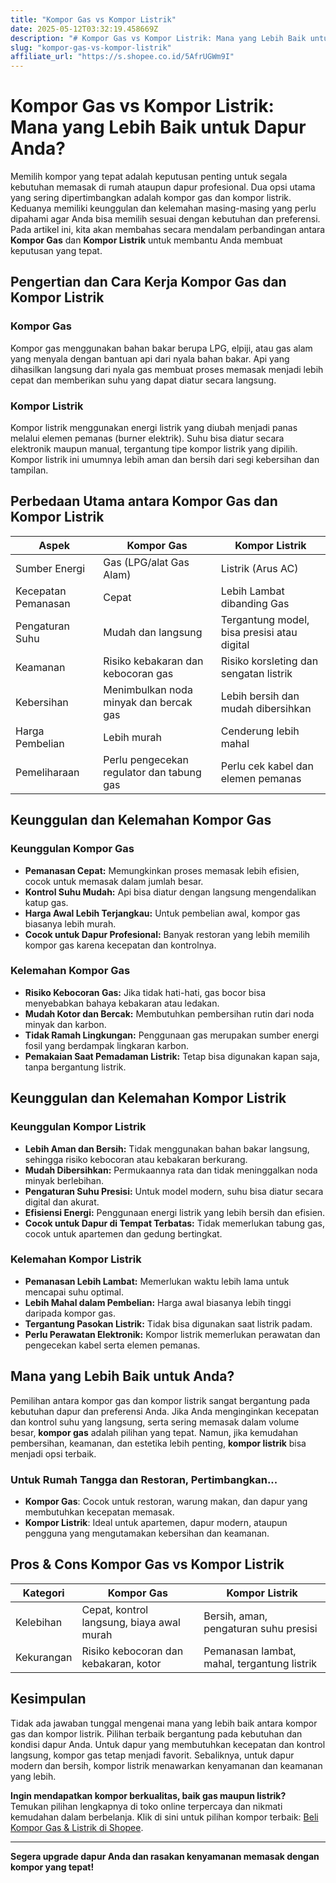 ```yaml
---
title: "Kompor Gas vs Kompor Listrik"
date: 2025-05-12T03:32:19.458669Z
description: "# Kompor Gas vs Kompor Listrik: Mana yang Lebih Baik untuk Dapur Anda?..."
slug: "kompor-gas-vs-kompor-listrik"
affiliate_url: "https://s.shopee.co.id/5AfrUGWm9I"
---
```

# Kompor Gas vs Kompor Listrik: Mana yang Lebih Baik untuk Dapur Anda?

Memilih kompor yang tepat adalah keputusan penting untuk segala kebutuhan memasak di rumah ataupun dapur profesional. Dua opsi utama yang sering dipertimbangkan adalah kompor gas dan kompor listrik. Keduanya memiliki keunggulan dan kelemahan masing-masing yang perlu dipahami agar Anda bisa memilih sesuai dengan kebutuhan dan preferensi. Pada artikel ini, kita akan membahas secara mendalam perbandingan antara **Kompor Gas** dan **Kompor Listrik** untuk membantu Anda membuat keputusan yang tepat.

## Pengertian dan Cara Kerja Kompor Gas dan Kompor Listrik

### Kompor Gas

Kompor gas menggunakan bahan bakar berupa LPG, elpiji, atau gas alam yang menyala dengan bantuan api dari nyala bahan bakar. Api yang dihasilkan langsung dari nyala gas membuat proses memasak menjadi lebih cepat dan memberikan suhu yang dapat diatur secara langsung.

### Kompor Listrik

Kompor listrik menggunakan energi listrik yang diubah menjadi panas melalui elemen pemanas (burner elektrik). Suhu bisa diatur secara elektronik maupun manual, tergantung tipe kompor listrik yang dipilih. Kompor listrik ini umumnya lebih aman dan bersih dari segi kebersihan dan tampilan.

## Perbedaan Utama antara Kompor Gas dan Kompor Listrik

| Aspek | Kompor Gas | Kompor Listrik |
|---------|--------------|----------------|
| Sumber Energi | Gas (LPG/alat Gas Alam) | Listrik (Arus AC) |
| Kecepatan Pemanasan | Cepat | Lebih Lambat dibanding Gas |
| Pengaturan Suhu | Mudah dan langsung | Tergantung model, bisa presisi atau digital |
| Keamanan | Risiko kebakaran dan kebocoran gas | Risiko korsleting dan sengatan listrik |
| Kebersihan | Menimbulkan noda minyak dan bercak gas | Lebih bersih dan mudah dibersihkan |
| Harga Pembelian | Lebih murah | Cenderung lebih mahal |
| Pemeliharaan | Perlu pengecekan regulator dan tabung gas | Perlu cek kabel dan elemen pemanas |

## Keunggulan dan Kelemahan Kompor Gas

### Keunggulan Kompor Gas

- **Pemanasan Cepat:** Memungkinkan proses memasak lebih efisien, cocok untuk memasak dalam jumlah besar.
- **Kontrol Suhu Mudah:** Api bisa diatur dengan langsung mengendalikan katup gas.
- **Harga Awal Lebih Terjangkau:** Untuk pembelian awal, kompor gas biasanya lebih murah.
- **Cocok untuk Dapur Profesional:** Banyak restoran yang lebih memilih kompor gas karena kecepatan dan kontrolnya.

### Kelemahan Kompor Gas

- **Risiko Kebocoran Gas:** Jika tidak hati-hati, gas bocor bisa menyebabkan bahaya kebakaran atau ledakan.
- **Mudah Kotor dan Bercak:** Membutuhkan pembersihan rutin dari noda minyak dan karbon.
- **Tidak Ramah Lingkungan:** Penggunaan gas merupakan sumber energi fosil yang berdampak lingkaran karbon.
- **Pemakaian Saat Pemadaman Listrik:** Tetap bisa digunakan kapan saja, tanpa bergantung listrik.

## Keunggulan dan Kelemahan Kompor Listrik

### Keunggulan Kompor Listrik

- **Lebih Aman dan Bersih:** Tidak menggunakan bahan bakar langsung, sehingga risiko kebocoran atau kebakaran berkurang.
- **Mudah Dibersihkan:** Permukaannya rata dan tidak meninggalkan noda minyak berlebihan.
- **Pengaturan Suhu Presisi:** Untuk model modern, suhu bisa diatur secara digital dan akurat.
- **Efisiensi Energi:** Penggunaan energi listrik yang lebih bersih dan efisien.
- **Cocok untuk Dapur di Tempat Terbatas:** Tidak memerlukan tabung gas, cocok untuk apartemen dan gedung bertingkat.

### Kelemahan Kompor Listrik

- **Pemanasan Lebih Lambat:** Memerlukan waktu lebih lama untuk mencapai suhu optimal.
- **Lebih Mahal dalam Pembelian:** Harga awal biasanya lebih tinggi daripada kompor gas.
- **Tergantung Pasokan Listrik:** Tidak bisa digunakan saat listrik padam.
- **Perlu Perawatan Elektronik:** Kompor listrik memerlukan perawatan dan pengecekan kabel serta elemen pemanas.

## Mana yang Lebih Baik untuk Anda?

Pemilihan antara kompor gas dan kompor listrik sangat bergantung pada kebutuhan dapur dan preferensi Anda. Jika Anda menginginkan kecepatan dan kontrol suhu yang langsung, serta sering memasak dalam volume besar, **kompor gas** adalah pilihan yang tepat. Namun, jika kemudahan pembersihan, keamanan, dan estetika lebih penting, **kompor listrik** bisa menjadi opsi terbaik.

### Untuk Rumah Tangga dan Restoran, Pertimbangkan...

- **Kompor Gas**: Cocok untuk restoran, warung makan, dan dapur yang membutuhkan kecepatan memasak.
- **Kompor Listrik**: Ideal untuk apartemen, dapur modern, ataupun pengguna yang mengutamakan kebersihan dan keamanan.

## Pros & Cons Kompor Gas vs Kompor Listrik

| Kategori | Kompor Gas | Kompor Listrik |
|------------|--------------|----------------|
| Kelebihan | Cepat, kontrol langsung, biaya awal murah | Bersih, aman, pengaturan suhu presisi |
| Kekurangan | Risiko kebocoran dan kebakaran, kotor | Pemanasan lambat, mahal, tergantung listrik |

## Kesimpulan

Tidak ada jawaban tunggal mengenai mana yang lebih baik antara kompor gas dan kompor listrik. Pilihan terbaik bergantung pada kebutuhan dan kondisi dapur Anda. Untuk dapur yang membutuhkan kecepatan dan kontrol langsung, kompor gas tetap menjadi favorit. Sebaliknya, untuk dapur modern dan bersih, kompor listrik menawarkan kenyamanan dan keamanan yang lebih.

**Ingin mendapatkan kompor berkualitas, baik gas maupun listrik?** Temukan pilihan lengkapnya di toko online terpercaya dan nikmati kemudahan dalam berbelanja. Klik di sini untuk pilihan kompor terbaik: [Beli Kompor Gas & Listrik di Shopee](https://s.shopee.co.id/5AfrUGWm9I).

---

**Segera upgrade dapur Anda dan rasakan kenyamanan memasak dengan kompor yang tepat!**